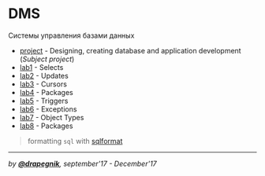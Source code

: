 # DMS

Системы управления базами данных

* [project](https://github.com/Drapegnik/bsu/tree/master/dms/project) -
  Designing, creating database and application development (_Subject project_)
* [lab1](https://github.com/Drapegnik/bsu/tree/master/dms/lab1) - Selects
* [lab2](https://github.com/Drapegnik/bsu/tree/master/dms/lab2) - Updates
* [lab3](https://github.com/Drapegnik/bsu/tree/master/dms/lab3) - Cursors
* [lab4](https://github.com/Drapegnik/bsu/tree/master/dms/lab4) - Packages
* [lab5](https://github.com/Drapegnik/bsu/tree/master/dms/lab5) - Triggers
* [lab6](https://github.com/Drapegnik/bsu/tree/master/dms/lab6) - Exceptions
* [lab7](https://github.com/Drapegnik/bsu/tree/master/dms/lab7) - Object Types
* [lab8](https://github.com/Drapegnik/bsu/tree/master/dms/lab8) - Packages

> formatting `sql` with [sqlformat](https://sqlformat.org)

---

_by [**@drapegnik**](https://github.com/Drapegnik), september'17 - December'17_
